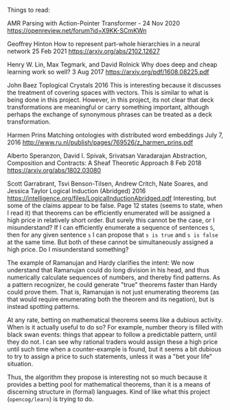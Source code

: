 
Things to read:

AMR Parsing with Action-Pointer Transformer - 24 Nov 2020
https://openreview.net/forum?id=X9KK-SCmKWn


Geoffrey Hinton
How to represent part-whole hierarchies in a neural network
25 Feb 2021
https://arxiv.org/abs/2102.12627

Henry W. Lin, Max Tegmark, and David Rolnick
Why does deep and cheap learning work so well?
3 Aug 2017
https://arxiv.org/pdf/1608.08225.pdf

John Baez
Toplogical Crystals
2016
This is interesting because it discusses the treatment of covering
spaces with vectors. This is similar to what is being done in this
project.  However, in this project, its not clear that deck
transformations are meaningful or carry something important, although
perhaps the exchange of synonymous phrases can be treated as a deck
transformation.

Harmen Prins
Matching ontologies with distributed word embeddings
July 7, 2016
http://www.ru.nl/publish/pages/769526/z_harmen_prins.pdf


Alberto Speranzon, David I. Spivak, Srivatsan Varadarajan
Abstraction, Composition and Contracts: A Sheaf Theoretic Approach
8 Feb 2018
https://arxiv.org/abs/1802.03080


Scott Garrabrant, Tsvi Benson-Tilsen, Andrew Critch, Nate Soares, and Jessica Taylor
Logical Induction (Abridged)
2016
https://intelligence.org/files/LogicalInductionAbridged.pdf
Interesting, but some of the claims appear to be false.  Page 12 states
(seems to state, when I read it) that theorems can be efficiently
enumerated will be assigned a high price in relatively short order.
But surely this cannot be the case, or I misunderstand? If I can
efficiently enumerate a sequence of sentences `S`, then for any given
sentence `s` I can propose that `s is true` and `s is false` at the same
time. But both of these cannot be simultaneously assigned a high price.
Do I misunderstand something?

The example of Ramanujan and Hardy clarifies the intent: We now
understand that Ramanujan could do long division in his head, and thus
numerically calculate sequences of numbers, and thereby find patterns.
As a pattern recognizer, he could generate "true" theorems faster than
Hardy could prove them.  That is, Ramanujan is not just enumerating
theorems (as that would require enumerating both the theorem and its
negation), but is instead spotting patterns.

At any rate, betting on mathematical theorems seems like a dubious
activity. When is it actually useful to do so?  For example, number
theory is filled with black swan events: things that appear to follow
a predictable pattern, until they do not. I can see why rational
traders would assign these a high price until such time when a
counter-example is found, but it seems a bit dubious to try to assign
a price to such statements, unless it was a "bet your life" situation.

Thus, the algorithm they propose is interesting not so much because it
provides a betting pool for mathematical theorems, than it is a means of
discerning structure in (formal) languages.  Kind of like what this
project (`opencog/learn`) is trying to do.
